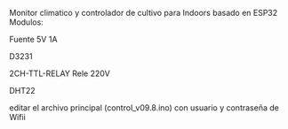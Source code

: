 Monitor climatico y controlador de cultivo para Indoors basado en ESP32
Modulos:

Fuente 5V 1A

D3231

2CH-TTL-RELAY Rele 220V 

DHT22

editar el archivo principal (control_v09.8.ino) con usuario y contraseña de Wifii
